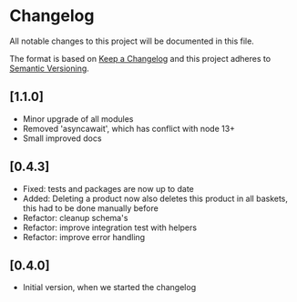 # Changelog

All notable changes to this project will be documented in this file.

The format is based on [Keep a Changelog](http://keepachangelog.com/en/1.0.0/)
and this project adheres to [Semantic Versioning](http://semver.org/spec/v2.0.0.html).

## [1.1.0]

- Minor upgrade of all modules
- Removed 'asyncawait', which has conflict with node 13+
- Small improved docs

## [0.4.3]

- Fixed: tests and packages are now up to date
- Added: Deleting a product now also deletes this product in all baskets, this had to be done manually before
- Refactor: cleanup schema's
- Refactor: improve integration test with helpers
- Refactor: improve error handling

## [0.4.0]

- Initial version, when we started the changelog
